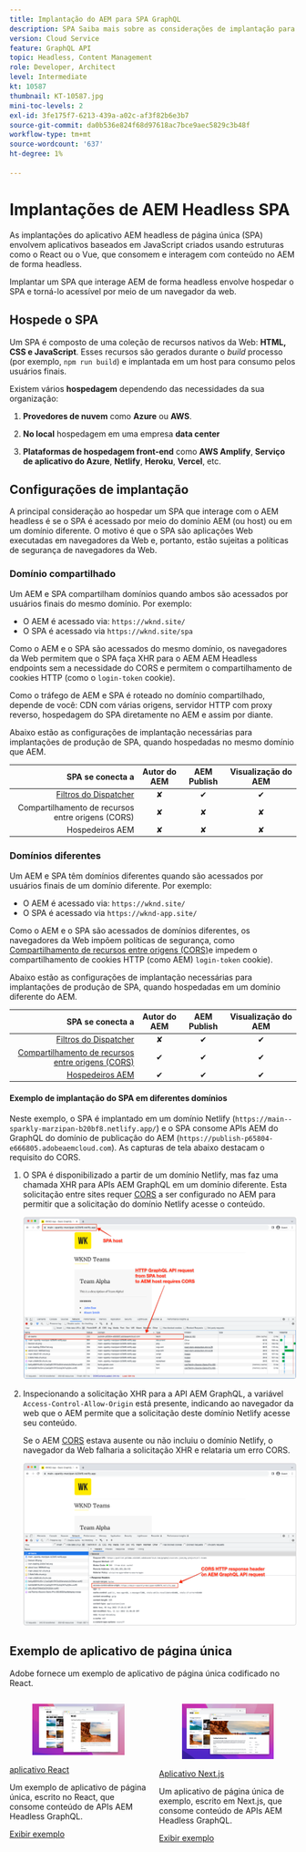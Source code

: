 ```yaml
---
title: Implantação do AEM para SPA GraphQL
description: SPA Saiba mais sobre as considerações de implantação para implantações headless de AEM (aplicativo de página única).
version: Cloud Service
feature: GraphQL API
topic: Headless, Content Management
role: Developer, Architect
level: Intermediate
kt: 10587
thumbnail: KT-10587.jpg
mini-toc-levels: 2
exl-id: 3fe175f7-6213-439a-a02c-af3f82b6e3b7
source-git-commit: da0b536e824f68d97618ac7bce9aec5829c3b48f
workflow-type: tm+mt
source-wordcount: '637'
ht-degree: 1%

---
```


# Implantações de AEM Headless SPA

As implantações do aplicativo AEM headless de página única (SPA) envolvem aplicativos baseados em JavaScript criados usando estruturas como o React ou o Vue, que consomem e interagem com conteúdo no AEM de forma headless.

Implantar um SPA que interage AEM de forma headless envolve hospedar o SPA e torná-lo acessível por meio de um navegador da web.

## Hospede o SPA

Um SPA é composto de uma coleção de recursos nativos da Web: **HTML, CSS e JavaScript**. Esses recursos são gerados durante o _build_ processo (por exemplo, `npm run build`) e implantada em um host para consumo pelos usuários finais.

Existem vários **hospedagem** dependendo das necessidades da sua organização:

1. **Provedores de nuvem** como **Azure** ou **AWS**.

2. **No local** hospedagem em uma empresa **data center**

3. **Plataformas de hospedagem front-end** como **AWS Amplify**, **Serviço de aplicativo do Azure**, **Netlify**, **Heroku**, **Vercel**, etc.

## Configurações de implantação

A principal consideração ao hospedar um SPA que interage com o AEM headless é se o SPA é acessado por meio do domínio AEM (ou host) ou em um domínio diferente.  O motivo é que o SPA são aplicações Web executadas em navegadores da Web e, portanto, estão sujeitas a políticas de segurança de navegadores da Web.

### Domínio compartilhado

Um AEM e SPA compartilham domínios quando ambos são acessados por usuários finais do mesmo domínio. Por exemplo:

+ O AEM é acessado via: `https://wknd.site/`
+ O SPA é acessado via `https://wknd.site/spa`

Como o AEM e o SPA são acessados do mesmo domínio, os navegadores da Web permitem que o SPA faça XHR para o AEM AEM Headless endpoints sem a necessidade do CORS e permitem o compartilhamento de cookies HTTP (como o `login-token` cookie).

Como o tráfego de AEM e SPA é roteado no domínio compartilhado, depende de você: CDN com várias origens, servidor HTTP com proxy reverso, hospedagem do SPA diretamente no AEM e assim por diante.

Abaixo estão as configurações de implantação necessárias para implantações de produção de SPA, quando hospedadas no mesmo domínio que AEM.

| SPA se conecta a | Autor do AEM | AEM Publish | Visualização do AEM |
|---------------------------------------------------:|:----------:|:-----------:|:-----------:|
| [Filtros do Dispatcher](./configurations/dispatcher-filters.md) | ✘ | ✔ | ✔ |
| Compartilhamento de recursos entre origens (CORS) | ✘ | ✘ | ✘ |
| Hospedeiros AEM | ✘ | ✘ | ✘ |

### Domínios diferentes

Um AEM e SPA têm domínios diferentes quando são acessados por usuários finais de um domínio diferente. Por exemplo:

+ O AEM é acessado via: `https://wknd.site/`
+ O SPA é acessado via `https://wknd-app.site/`

Como o AEM e o SPA são acessados de domínios diferentes, os navegadores da Web impõem políticas de segurança, como [Compartilhamento de recursos entre origens (CORS)](./configurations/cors.md)e impedem o compartilhamento de cookies HTTP (como AEM) `login-token` cookie).

Abaixo estão as configurações de implantação necessárias para implantações de produção de SPA, quando hospedadas em um domínio diferente do AEM.

| SPA se conecta a | Autor do AEM | AEM Publish | Visualização do AEM |
|---------------------------------------------------:|:----------:|:-----------:|:-----------:|
| [Filtros do Dispatcher](./configurations/dispatcher-filters.md) | ✘ | ✔ | ✔ |
| [Compartilhamento de recursos entre origens (CORS)](./configurations/cors.md) | ✔ | ✔ | ✔ |
| [Hospedeiros AEM](./configurations/aem-hosts.md) | ✔ | ✔ | ✔ |

#### Exemplo de implantação do SPA em diferentes domínios

Neste exemplo, o SPA é implantado em um domínio Netlify (`https://main--sparkly-marzipan-b20bf8.netlify.app/`) e o SPA consome APIs AEM do GraphQL do domínio de publicação do AEM (`https://publish-p65804-e666805.adobeaemcloud.com`). As capturas de tela abaixo destacam o requisito do CORS.

1. O SPA é disponibilizado a partir de um domínio Netlify, mas faz uma chamada XHR para APIs AEM GraphQL em um domínio diferente. Esta solicitação entre sites requer [CORS](./configurations/cors.md) a ser configurado no AEM para permitir que a solicitação do domínio Netlify acesse o conteúdo.

   ![Solicitação de SPA atendida a partir de hosts SPA e AEM ](assets/spa/cors-requirement.png)

2. Inspecionando a solicitação XHR para a API AEM GraphQL, a variável `Access-Control-Allow-Origin` está presente, indicando ao navegador da web que o AEM permite que a solicitação deste domínio Netlify acesse seu conteúdo.

   Se o AEM [CORS](./configurations/cors.md) estava ausente ou não incluiu o domínio Netlify, o navegador da Web falharia a solicitação XHR e relataria um erro CORS.

   ![API AEM GraphQL do cabeçalho de resposta do CORS](assets/spa/cors-response-headers.png)

## Exemplo de aplicativo de página única

Adobe fornece um exemplo de aplicativo de página única codificado no React.

<div class="columns is-multiline">
<!-- React app -->
<div class="column is-half-tablet is-half-desktop is-one-third-widescreen" aria-label="React app" tabindex="0">
   <div class="card">
       <div class="card-image">
           <figure class="image is-16by9">
               <a href="../example-apps/react-app.md" title="aplicativo React" tabindex="-1">
                   <img class="is-bordered-r-small" src="../example-apps/assets/react-app/react-app-card.png" alt="aplicativo React">
               </a>
           </figure>
       </div>
       <div class="card-content is-padded-small">
           <div class="content">
               <p class="headline is-size-6 has-text-weight-bold"><a href="../example-apps/react-app.md" title="aplicativo React">aplicativo React</a></p>
               <p class="is-size-6">Um exemplo de aplicativo de página única, escrito no React, que consome conteúdo de APIs AEM Headless GraphQL.</p>
               <a href="../example-apps/react-app.md" class="spectrum-Button spectrum-Button--outline spectrum-Button--primary spectrum-Button--sizeM">
                   <span class="spectrum-Button-label has-no-wrap has-text-weight-bold">Exibir exemplo</span>
               </a>
           </div>
       </div>
   </div>
</div>
<!-- Next.js app -->
<div class="column is-half-tablet is-half-desktop is-one-third-widescreen" aria-label="Next.js app" tabindex="0">
   <div class="card">
       <div class="card-image">
           <figure class="image is-16by9">
               <a href="../example-apps/next-js.md" title="Aplicativo Next.js" tabindex="-1">
                   <img class="is-bordered-r-small" src="../example-apps/assets/next-js/next-js-card.png" alt="Aplicativo Next.js">
               </a>
           </figure>
       </div>
       <div class="card-content is-padded-small">
           <div class="content">
               <p class="headline is-size-6 has-text-weight-bold"><a href="../example-apps/next-js.md" title="Aplicativo Next.js">Aplicativo Next.js</a></p>
               <p class="is-size-6">Um aplicativo de página única de exemplo, escrito em Next.js, que consome conteúdo de APIs AEM Headless GraphQL.</p>
               <a href="../example-apps/next-js.md" class="spectrum-Button spectrum-Button--outline spectrum-Button--primary spectrum-Button--sizeM">
                   <span class="spectrum-Button-label has-no-wrap has-text-weight-bold">Exibir exemplo</span>
               </a>
           </div>
       </div>
   </div>
</div>
</div>

